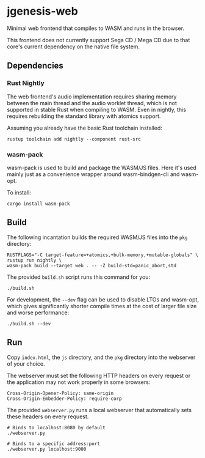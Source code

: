 # jgenesis-web

Minimal web frontend that compiles to WASM and runs in the browser.

This frontend does not currently support Sega CD / Mega CD due to that core's current dependency on the native file system.

## Dependencies

### Rust Nightly

The web frontend's audio implementation requires sharing memory between the main thread and the
audio worklet thread, which is not supported in stable Rust when compiling to WASM. Even in nightly,
this requires rebuilding the standard library with atomics support.

Assuming you already have the basic Rust toolchain installed:
```
rustup toolchain add nightly --component rust-src
```

### wasm-pack

wasm-pack is used to build and package the WASM/JS files. Here it's used mainly just as a convenience
wrapper around wasm-bindgen-cli and wasm-opt.

To install:
```
cargo install wasm-pack
```

## Build

The following incantation builds the required WASM/JS files into the `pkg` directory:

```
RUSTFLAGS="-C target-feature=+atomics,+bulk-memory,+mutable-globals" \
rustup run nightly \
wasm-pack build --target web . -- -Z build-std=panic_abort,std
```

The provided `build.sh` script runs this command for you:
```
./build.sh
```

For development, the `--dev` flag can be used to disable LTOs and wasm-opt, which gives
significantly shorter compile times at the cost of larger file size and worse performance:
```
./build.sh --dev
```

## Run

Copy `index.html`, the `js` directory, and the `pkg` directory into the webserver of your choice.

The webserver must set the following HTTP headers on every request or the application may not work
properly in some browsers:
```
Cross-Origin-Opener-Policy: same-origin
Cross-Origin-Embedder-Policy: require-corp
```

The provided `webserver.py` runs a local webserver that automatically sets these headers on every request.

```
# Binds to localhost:8080 by default
./webserver.py
```
```
# Binds to a specific address:port
./webserver.py localhost:9000
```
